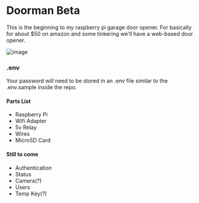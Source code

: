 # Doorman Beta
This is the beginning to my raspberry pi garage door opener. For basically for about $50 on amazon and some tinkering we'll have a web-based door opener.

![image](https://cloud.githubusercontent.com/assets/51578/7838080/ff5ad49c-0458-11e5-8260-eea357e2a24a.png)


### .env
Your password will need to be stored in an .env file similar to the .env.sample inside the repo.

#### Parts List
- Raspberry Pi
- Wifi Adapter
- 5v Relay
- Wires
- MicroSD Card

#### Still to come
- Authentication
- Status
- Camera(?)
- Users
- Temp Key(?)
